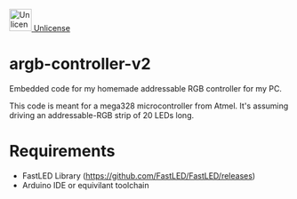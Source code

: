 <a target="_blank" href="https://unlicense.org"><img src="https://unlicense.org/pd-icon.png" alt="Unlicense" width="40"/> Unlicense</a>

# argb-controller-v2
Embedded code for my homemade addressable RGB controller for my PC.

This code is meant for a mega328 microcontroller from Atmel. It's assuming driving an addressable-RGB strip of 20 LEDs long. 

# Requirements
* FastLED Library (https://github.com/FastLED/FastLED/releases)
* Arduino IDE or equivilant toolchain

